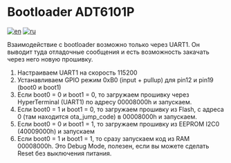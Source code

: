 # Bootloader ADT6101P
[![en](https://img.shields.io/badge/lang-en-blue.svg)](bootloader-adt6101p.md)
[![ru](https://img.shields.io/badge/lang-ru-green.svg)](bootloader-adt6101p.ru.md)

Взаимодействие с bootloader возможно только через UART1. Он выводит туда отладочные сообщения и есть возможность закачать через него новую прошивку.

1. Настраиваем UART1 на скорость 115200
2. Устанавливаем GPIO режим 0xB0 (input + pullup) для pin12 и pin19 (boot0 и boot1)
3. Если boot0 = 0 и boot1 = 0, то загружаем прошивку через HyperTerminal (UART1) по адресу 00008000h и запускаем.
4. Если boot0 = 1 и boot1 = 0, то загружаем прошивку из Flash, с адреса 0 (там находится ota_jump_code) в 00008000h и запускаем.
5. Если boot0 = 0 и boot1 = 1, то загружаем прошивку из EEPROM I2C0 (40009000h) и запускаем
6. Если boot0 = 1 и boot1 = 1, то сразу запускаем код из RAM 00008000h. Это Debug Mode, полезен, если вы можете сделать Reset без выключения питания.
